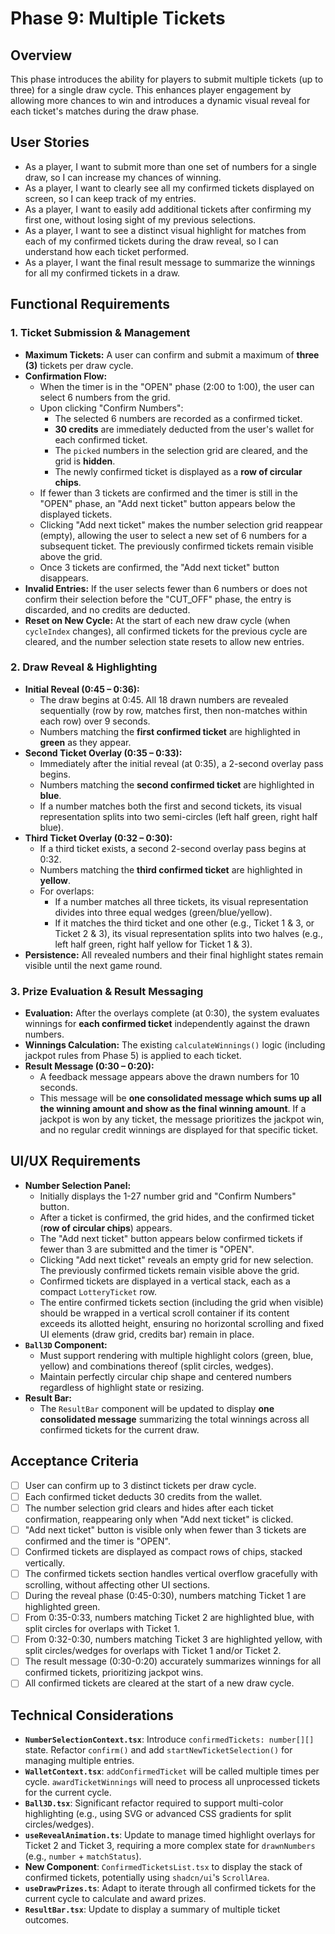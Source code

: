# Phase 9: Multiple Tickets

## Overview

This phase introduces the ability for players to submit multiple tickets (up to three) for a single draw cycle. This enhances player engagement by allowing more chances to win and introduces a dynamic visual reveal for each ticket's matches during the draw phase.

## User Stories

*   As a player, I want to submit more than one set of numbers for a single draw, so I can increase my chances of winning.
*   As a player, I want to clearly see all my confirmed tickets displayed on screen, so I can keep track of my entries.
*   As a player, I want to easily add additional tickets after confirming my first one, without losing sight of my previous selections.
*   As a player, I want to see a distinct visual highlight for matches from each of my confirmed tickets during the draw reveal, so I can understand how each ticket performed.
*   As a player, I want the final result message to summarize the winnings for all my confirmed tickets in a draw.

## Functional Requirements

### 1. Ticket Submission & Management

*   **Maximum Tickets:** A user can confirm and submit a maximum of **three (3)** tickets per draw cycle.
*   **Confirmation Flow:**
    *   When the timer is in the "OPEN" phase (2:00 to 1:00), the user can select 6 numbers from the grid.
    *   Upon clicking "Confirm Numbers":
        *   The selected 6 numbers are recorded as a confirmed ticket.
        *   **30 credits** are immediately deducted from the user's wallet for each confirmed ticket.
        *   The `picked` numbers in the selection grid are cleared, and the grid is **hidden**.
        *   The newly confirmed ticket is displayed as a **row of circular chips**.
    *   If fewer than 3 tickets are confirmed and the timer is still in the "OPEN" phase, an "Add next ticket" button appears below the displayed tickets.
    *   Clicking "Add next ticket" makes the number selection grid reappear (empty), allowing the user to select a new set of 6 numbers for a subsequent ticket. The previously confirmed tickets remain visible above the grid.
    *   Once 3 tickets are confirmed, the "Add next ticket" button disappears.
*   **Invalid Entries:** If the user selects fewer than 6 numbers or does not confirm their selection before the "CUT_OFF" phase, the entry is discarded, and no credits are deducted.
*   **Reset on New Cycle:** At the start of each new draw cycle (when `cycleIndex` changes), all confirmed tickets for the previous cycle are cleared, and the number selection state resets to allow new entries.

### 2. Draw Reveal & Highlighting

*   **Initial Reveal (0:45 – 0:36):**
    *   The draw begins at 0:45. All 18 drawn numbers are revealed sequentially (row by row, matches first, then non-matches within each row) over 9 seconds.
    *   Numbers matching the **first confirmed ticket** are highlighted in **green** as they appear.
*   **Second Ticket Overlay (0:35 – 0:33):**
    *   Immediately after the initial reveal (at 0:35), a 2-second overlay pass begins.
    *   Numbers matching the **second confirmed ticket** are highlighted in **blue**.
    *   If a number matches both the first and second tickets, its visual representation splits into two semi-circles (left half green, right half blue).
*   **Third Ticket Overlay (0:32 – 0:30):**
    *   If a third ticket exists, a second 2-second overlay pass begins at 0:32.
    *   Numbers matching the **third confirmed ticket** are highlighted in **yellow**.
    *   For overlaps:
        *   If a number matches all three tickets, its visual representation divides into three equal wedges (green/blue/yellow).
        *   If it matches the third ticket and one other (e.g., Ticket 1 & 3, or Ticket 2 & 3), its visual representation splits into two halves (e.g., left half green, right half yellow for Ticket 1 & 3).
*   **Persistence:** All revealed numbers and their final highlight states remain visible until the next game round.

### 3. Prize Evaluation & Result Messaging

*   **Evaluation:** After the overlays complete (at 0:30), the system evaluates winnings for **each confirmed ticket** independently against the drawn numbers.
*   **Winnings Calculation:** The existing `calculateWinnings()` logic (including jackpot rules from Phase 5) is applied to each ticket.
*   **Result Message (0:30 – 0:20):**
    *   A feedback message appears above the drawn numbers for 10 seconds.
    *   This message will be **one consolidated message which sums up all the winning amount and show as the final winning amount**. If a jackpot is won by any ticket, the message prioritizes the jackpot win, and no regular credit winnings are displayed for that specific ticket.

## UI/UX Requirements

*   **Number Selection Panel:**
    *   Initially displays the 1-27 number grid and "Confirm Numbers" button.
    *   After a ticket is confirmed, the grid hides, and the confirmed ticket (**row of circular chips**) appears.
    *   The "Add next ticket" button appears below confirmed tickets if fewer than 3 are submitted and the timer is "OPEN".
    *   Clicking "Add next ticket" reveals an empty grid for new selection. The previously confirmed tickets remain visible above the grid.
    *   Confirmed tickets are displayed in a vertical stack, each as a compact `LotteryTicket` row.
    *   The entire confirmed tickets section (including the grid when visible) should be wrapped in a vertical scroll container if its content exceeds its allotted height, ensuring no horizontal scrolling and fixed UI elements (draw grid, credits bar) remain in place.
*   **`Ball3D` Component:**
    *   Must support rendering with multiple highlight colors (green, blue, yellow) and combinations thereof (split circles, wedges).
    *   Maintain perfectly circular chip shape and centered numbers regardless of highlight state or resizing.
*   **Result Bar:**
    *   The `ResultBar` component will be updated to display **one consolidated message** summarizing the total winnings across all confirmed tickets for the current draw.

## Acceptance Criteria

*   [ ] User can confirm up to 3 distinct tickets per draw cycle.
*   [ ] Each confirmed ticket deducts 30 credits from the wallet.
*   [ ] The number selection grid clears and hides after each ticket confirmation, reappearing only when "Add next ticket" is clicked.
*   [ ] "Add next ticket" button is visible only when fewer than 3 tickets are confirmed and the timer is "OPEN".
*   [ ] Confirmed tickets are displayed as compact rows of chips, stacked vertically.
*   [ ] The confirmed tickets section handles vertical overflow gracefully with scrolling, without affecting other UI sections.
*   [ ] During the reveal phase (0:45-0:30), numbers matching Ticket 1 are highlighted green.
*   [ ] From 0:35-0:33, numbers matching Ticket 2 are highlighted blue, with split circles for overlaps with Ticket 1.
*   [ ] From 0:32-0:30, numbers matching Ticket 3 are highlighted yellow, with split circles/wedges for overlaps with Ticket 1 and/or Ticket 2.
*   [ ] The result message (0:30-0:20) accurately summarizes winnings for all confirmed tickets, prioritizing jackpot wins.
*   [ ] All confirmed tickets are cleared at the start of a new draw cycle.

## Technical Considerations

*   **`NumberSelectionContext.tsx`**: Introduce `confirmedTickets: number[][]` state. Refactor `confirm()` and add `startNewTicketSelection()` for managing multiple entries.
*   **`WalletContext.tsx`**: `addConfirmedTicket` will be called multiple times per cycle. `awardTicketWinnings` will need to process all unprocessed tickets for the current cycle.
*   **`Ball3D.tsx`**: Significant refactor required to support multi-color highlighting (e.g., using SVG or advanced CSS gradients for split circles/wedges).
*   **`useRevealAnimation.ts`**: Update to manage timed highlight overlays for Ticket 2 and Ticket 3, requiring a more complex state for `drawnNumbers` (e.g., `number` + `matchStatus`).
*   **New Component**: `ConfirmedTicketsList.tsx` to display the stack of confirmed tickets, potentially using `shadcn/ui`'s `ScrollArea`.
*   **`useDrawPrizes.ts`**: Adapt to iterate through all confirmed tickets for the current cycle to calculate and award prizes.
*   **`ResultBar.tsx`**: Update to display a summary of multiple ticket outcomes.